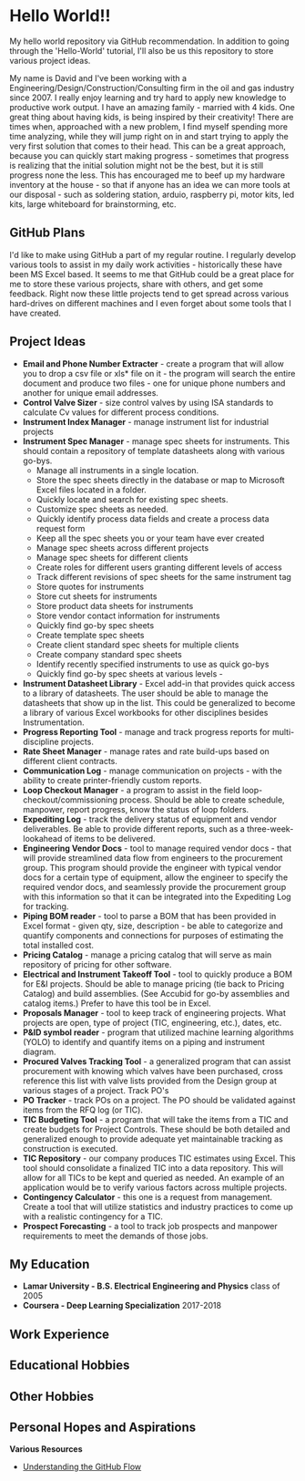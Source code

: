 
# Hello World!!
My hello world repository via GitHub recommendation.  In addition to going through the 'Hello-World' tutorial, I'll also be us this repository to store various project ideas.

My name is David and I've been working with a Engineering/Design/Construction/Consulting firm in the oil and gas industry since 2007.  I really enjoy learning and try hard to apply new knowledge to productive work output.  I have an amazing family - married with 4 kids.  One great thing about having kids, is being inspired by their creativity!  There are times when, approached with a new problem,  I find myself spending more time analyzing, while they will jump right on in and start trying to apply the very first solution that comes to their head.  This can be a great approach, because you can quickly start making progress - sometimes that progress is realizing that the initial solution might not be the best, but it is still progress none the less.  This has encouraged me to beef up my hardware inventory at the house - so that if anyone has an idea we can more tools at our disposal - such as soldering station, arduio, raspberry pi, motor kits, led kits, large whiteboard for brainstorming, etc.
## GitHub Plans
I'd like to make using GitHub a part of my regular routine.  I regularly develop various tools to assist in my daily work activities - historically these have been MS Excel based.  It seems to me that GitHub could be a great place for me to store these various projects, share with others, and get some feedback.  Right now these little projects tend to get spread across various hard-drives on different machines and I even forget about some tools that I have created.
## Project Ideas
- **Email and Phone Number Extracter** - create a program that will allow you to drop a csv file or xls\* file on it - the program will search the entire document and produce two files - one for unique phone numbers and another for unique email addresses.
- **Control Valve Sizer** - size control valves by using ISA standards to calculate Cv values for different process conditions.
- **Instrument Index Manager** - manage instrument list for industrial projects
- **Instrument Spec Manager** - manage spec sheets for instruments.  This should contain a repository of template datasheets along with various go-bys.
  - Manage all instruments in a single location.
  - Store the spec sheets directly in the database or map to Microsoft Excel files located in a folder.
  - Quickly locate and search for existing spec sheets.
  - Customize spec sheets as needed.
  - Quickly identify process data fields and create a process data request form
  - Keep all the spec sheets you or your team have ever created
  - Manage spec sheets across different projects
  - Manage spec sheets for different clients
  - Create roles for different users granting different levels of access
  - Track different revisions of spec sheets for the same instrument tag
  - Store quotes for instruments
  - Store cut sheets for instruments
  - Store product data sheets for instruments
  - Store vendor contact information for instruments
  - Quickly find go-by spec sheets
  - Create template spec sheets
  - Create client standard spec sheets for multiple clients
  - Create company standard spec sheets
  - Identify recently specified instruments to use as quick go-bys
  - Quickly find go-by spec sheets at various levels - 
- **Instrument Datasheet Library** - Excel add-in that provides quick access to a library of datasheets.  The user should be able to manage the datasheets that show up in the list.  This could be generalized to become a library of various Excel workbooks for other disciplines besides Instrumentation.
- **Progress Reporting Tool** - manage and track progress reports for multi-discipline projects.
- **Rate Sheet Manager** - manage rates and rate build-ups based on different client contracts.
- **Communication Log** - manage communication on projects - with the ability to create printer-friendly custom reports.
- **Loop Checkout Manager** - a program to assist in the field loop-checkout/commissioning process.  Should be able to create schedule, manpower, report progress, know the status of loop folders.
- **Expediting Log** - track the delivery status of equipment and vendor deliverables.  Be able to provide different reports, such as a three-week-lookahead of items to be delivered.
- **Engineering Vendor Docs** - tool to manage required vendor docs - that will provide streamlined data flow from engineers to the procurement group. This program should provide the engineer with typical vendor docs for a certain type of equipment, allow the engineer to specify the required vendor docs, and seamlessly provide the procurement group with this information so that it can be integrated into the Expediting Log for tracking.
- **Piping BOM reader** - tool to parse a BOM that has been provided in Excel format - given qty, size, description - be able to categorize and quantify components and connections for purposes of estimating the total installed cost.
- **Pricing Catalog** - manage a pricing catalog that will serve as main repository of pricing for other software.
- **Electrical and Instrument Takeoff Tool** - tool to quickly produce a BOM for E&I projects.  Should be able to manage pricing (tie back to Pricing Catalog) and build assemblies.  (See Accubid for go-by assemblies and catalog items.)  Prefer to have this tool be in Excel.
- **Proposals Manager** - tool to keep track of engineering projects.  What projects are open, type of project (TIC, engineering, etc.), dates, etc.
- **P&ID symbol reader** - program that utilized machine learning algorithms (YOLO) to identify and quantify items on a piping and instrument diagram.
- **Procured Valves Tracking Tool** - a generalized program that can assist procurement with knowing which valves have been purchased, cross reference this list with valve lists provided from the Design group at various stages of a project.  Track PO's
- **PO Tracker** - track POs on a project.  The PO should be validated against items from the RFQ log (or TIC).
- **TIC Budgeting Tool** - a program that will take the items from a TIC and create budgets for Project Controls.  These should be both detailed and generalized enough to provide adequate yet maintainable tracking as construction is executed.
- **TIC Repository** - our company produces TIC estimates using Excel.  This tool should consolidate a finalized TIC into a data repository.  This will allow for all TICs to be kept and queried as needed.  An example of an application would be to verify various factors across multiple projects.
- **Contingency Calculator** - this one is a request from management.  Create a tool that will utilize statistics and industry practices to come up with a realistic contingency for a TIC.
- **Prospect Forecasting** - a tool to track job prospects and manpower requirements to meet the demands of those jobs.


## My Education
- **Lamar University - B.S. Electrical Engineering and Physics** class of 2005
- **Coursera - Deep Learning Specialization** 2017-2018

## Work Experience

## Educational Hobbies

## Other Hobbies

## Personal Hopes and Aspirations


**Various Resources**
- [Understanding the GitHub Flow](https://guides.github.com/introduction/flow/)
